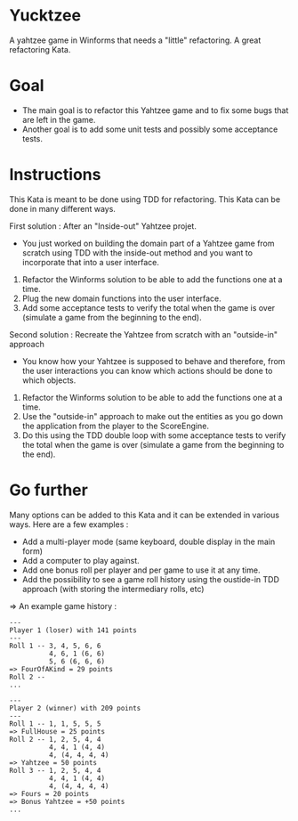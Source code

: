 # Yucktzee

A yahtzee game in Winforms that needs a "little" refactoring. 
A great refactoring Kata.

# Goal

- The main goal is to refactor this Yahtzee game and to fix some bugs that are left in the game.
- Another goal is to add some unit tests and possibly some acceptance tests.

# Instructions

This Kata is meant to be done using TDD for refactoring. This Kata can be done in many different ways. 

First solution : After an "Inside-out" Yahtzee projet.

- You just worked on building the domain part of a Yahtzee game from scratch using TDD with the inside-out method and you want to incorporate that into a user interface. 
 1) Refactor the Winforms solution to be able to add the functions one at a time.
 2) Plug the new domain functions into the user interface.
 3) Add some acceptance tests to verify the total when the game is over (simulate a game from the beginning to the end).


Second solution : Recreate the Yahtzee from scratch with an "outside-in" approach

- You know how your Yahtzee is supposed to behave and therefore, from the user interactions you can know which actions should be done to which objects. 
 1) Refactor the Winforms solution to be able to add the functions one at a time.
 2) Use the "outside-in" approach to make out the entities as you go down the application from the player to the ScoreEngine.
 3) Do this using the TDD double loop with some acceptance tests to verify the total when the game is over (simulate a game from the beginning to the end).

# Go further

Many options can be added to this Kata and it can be extended in various ways. Here are a few examples :

- Add a multi-player mode (same keyboard, double display in the main form)
- Add a computer to play against.
- Add one bonus roll per player and per game to use it at any time.
- Add the possibility to see a game roll history using the oustide-in TDD approach (with storing the intermediary rolls, etc)

=> An example 
	game history :

	---
	Player 1 (loser) with 141 points
	---
	Roll 1 -- 3, 4, 5, 6, 6
			  4, 6, 1 (6, 6)
			  5, 6 (6, 6, 6)
	=> FourOfAKind = 29 points
	Roll 2 -- 
	...

	---
	Player 2 (winner) with 209 points
	---
	Roll 1 -- 1, 1, 5, 5, 5
	=> FullHouse = 25 points
	Roll 2 -- 1, 2, 5, 4, 4
			  4, 4, 1 (4, 4)
			  4, (4, 4, 4, 4)
	=> Yahtzee = 50 points
	Roll 3 -- 1, 2, 5, 4, 4
			  4, 4, 1 (4, 4)
			  4, (4, 4, 4, 4)
	=> Fours = 20 points
	=> Bonus Yahtzee = +50 points
	...